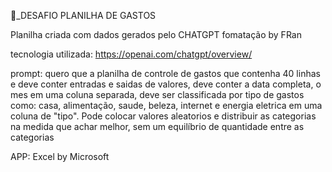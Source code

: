 🥇_DESAFIO PLANILHA DE GASTOS

Planilha criada com dados gerados pelo CHATGPT
fomatação by FRan

tecnologia utilizada:
https://openai.com/chatgpt/overview/

prompt: quero que a planilha de controle de gastos que contenha 40 linhas e deve conter entradas e saidas de valores, deve conter a data completa, o mes em uma coluna separada, deve ser classificada por tipo de gastos como: casa, alimentação, saude, beleza, internet e energia eletrica em uma coluna de "tipo". Pode colocar valores aleatorios e distribuir as categorias na medida que achar melhor, sem um equilíbrio de quantidade entre as categorias

APP: Excel by Microsoft

